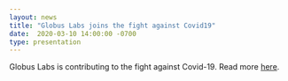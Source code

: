 ```yaml
---
layout: news
title: "Globus Labs joins the fight against Covid19"
date:  2020-03-10 14:00:00 -0700
type: presentation 
---
```

Globus Labs is contributing to the fight against Covid-19. Read more [here](https://www.anl.gov/coronavirus). 
